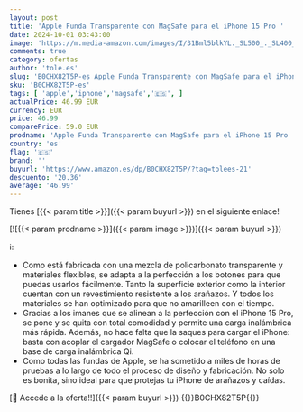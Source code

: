 ```yaml
---
layout: post
title: 'Apple Funda Transparente con MagSafe para el iPhone 15 Pro '
date: 2024-10-01 03:43:00
image: 'https://m.media-amazon.com/images/I/31Bml5blkYL._SL500_._SL400_.jpg'
comments: true
category: ofertas
author: 'tole.es'
slug: 'B0CHX82T5P-es Apple Funda Transparente con MagSafe para el iPhone 15 Pro'
sku: 'B0CHX82T5P-es'
tags: [ 'apple','iphone','magsafe','🇪🇸', ]
actualPrice: 46.99 EUR
currency: EUR
price: 46.99
comparePrice: 59.0 EUR
prodname: 'Apple Funda Transparente con MagSafe para el iPhone 15 Pro '
country: 'es'
flag: '🇪🇸'
brand: ''
buyurl: 'https://www.amazon.es/dp/B0CHX82T5P/?tag=tolees-21'
descuento: '20.36'
average: '46.99'
---
```


Tienes [{{< param title >}}]({{< param buyurl >}}) en el siguiente enlace!

[![{{< param prodname >}}]({{< param image >}})]({{< param buyurl >}})

ℹ️:

- Como está fabricada con una mezcla de policarbonato transparente y materiales flexibles, se adapta a la perfección a los botones para que puedas usarlos fácilmente. Tanto la superficie exterior como la interior cuentan con un revestimiento resistente a los arañazos. Y todos los materiales se han optimizado para que no amarilleen con el tiempo.
- Gracias a los imanes que se alinean a la perfección con el iPhone 15 Pro, se pone y se quita con total comodidad y permite una carga inalámbrica más rápida. Además, no hace falta que la saques para cargar el iPhone: basta con acoplar el cargador MagSafe o colocar el teléfono en una base de carga inalámbrica Qi.
- Como todas las fundas de Apple, se ha sometido a miles de horas de pruebas a lo largo de todo el proceso de diseño y fabricación. No solo es bonita, sino ideal para que protejas tu iPhone de arañazos y caídas.

[🛒 Accede a la oferta!!]({{< param buyurl >}})
{{<world>}}B0CHX82T5P{{</world>}}
